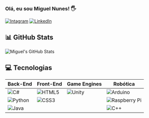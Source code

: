 ### Olá, eu sou Miguel Nunes! 🖐️


[![Intagram](https://img.shields.io/badge/Instagram-E4405F?style=for-the-badge&logo=instagram&logoColor=white)](https://www.instagram.com/miguelbfnunes/)
[![LinkedIn](https://img.shields.io/badge/LinkedIn-0077B5?style=for-the-badge&logo=linkedin&logoColor=white)](https://www.linkedin.com/in/miguel-nunes-630349377/)


## 📊 GitHub Stats

![Miguel's GitHub Stats](https://github-readme-stats.vercel.app/api?username=Miguel-EngSoftware&show_icons=true&theme=tokyonight&rank_icon=default)


## 💻  Tecnologias

| **Back-End** | **Front-End** | **Game Engines** | **Robótica** |
|--------------|----------------|------------------|----------------|
| ![C#](https://img.shields.io/badge/-C%23-239120?style=flat-square&logo=c-sharp&logoColor=white) | ![HTML5](https://img.shields.io/badge/-HTML5-E34F26?style=flat-square&logo=html5&logoColor=white) | ![Unity](https://img.shields.io/badge/-Unity-000000?style=flat-square&logo=unity&logoColor=white) | ![Arduino](https://cdn.jsdelivr.net/gh/devicons/devicon/icons/arduino/arduino-original.svg) |
| ![Python](https://img.shields.io/badge/-Python-3776AB?style=flat-square&logo=python&logoColor=white) | ![CSS3](https://img.shields.io/badge/-CSS3-1572B6?style=flat-square&logo=css3&logoColor=white) |  | ![Raspberry Pi](https://cdn.jsdelivr.net/gh/devicons/devicon/icons/raspberrypi/raspberrypi-original.svg) |
| ![Java](https://cdn.jsdelivr.net/gh/devicons/devicon/icons/java/java-original.svg) |  |  | ![C++](https://cdn.jsdelivr.net/gh/devicons/devicon/icons/cplusplus/cplusplus-original.svg) |
